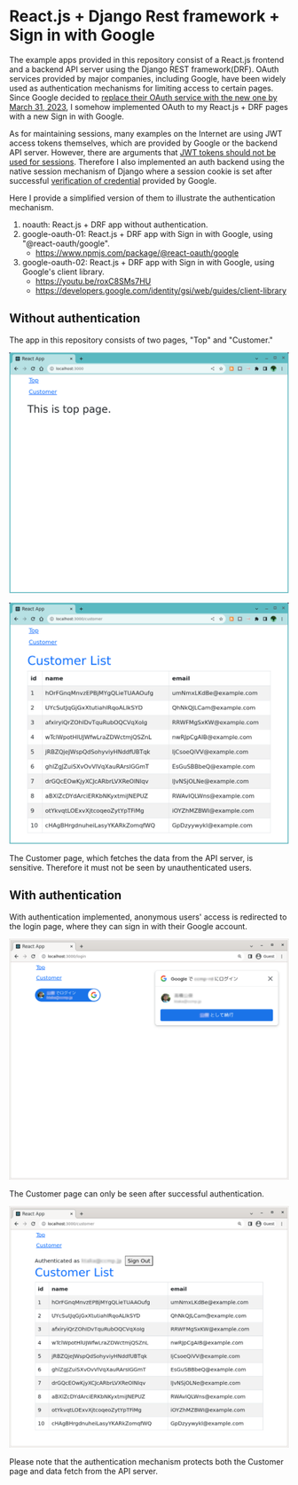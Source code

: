# React.js + Django Rest framework + Sign in with Google

The example apps provided in this repository consist of a React.js frontend and a backend API server using the Django REST framework(DRF).
OAuth services provided by major companies, including Google, have been widely used as authentication mechanisms for limiting access to certain pages.
Since Google decided to [replace their OAuth service with the new one by March 31, 2023](https://developers.googleblog.com/2022/03/gis-jsweb-authz-migration.html),
I somehow implemented OAuth to my React.js + DRF pages with a new Sign in with Google.

As for maintaining sessions, many examples on the Internet are using JWT access tokens themselves, which are provided by Google or the backend API server.
However, there are arguments that [JWT tokens should not be used for sessions](http://cryto.net/~joepie91/blog/2016/06/13/stop-using-jwt-for-sessions/).
Therefore I also implemented an auth backend using the native session mechanism of Django where a session cookie is set after successful [verification of credential](https://developers.google.com/identity/gsi/web/guides/verify-google-id-token) provided by Google.

Here I provide a simplified version of them to illustrate the authentication mechanism.

1. noauth: React.js + DRF app without authentication.
1. google-oauth-01: React.js + DRF app with Sign in with Google, using "@react-oauth/google".
   - https://www.npmjs.com/package/@react-oauth/google
1. google-oauth-02: React.js + DRF app with Sign in with Google, using Google's client library.
   - https://youtu.be/roxC8SMs7HU
   - https://developers.google.com/identity/gsi/web/guides/client-library

## Without authentication

The app in this repository consists of two pages, "Top" and "Customer."

![Top no-auth](./images/NoauthTop.png "Top page - no auth")

![Customer no-auth](./images/NoauthCustomer.png "Customer page - no auth")

The Customer page, which fetches the data from the API server, is sensitive. Therefore it must not be seen by unauthenticated users.

## With authentication

With authentication implemented, anonymous users' access is redirected to the login page, where they can sign in with their Google account.

![Login page](./images/AuthLogin3-2.png "Login page")

The Customer page can only be seen after successful authentication.

![Customer page for authenticated users](./images/AuthCustomer.png "Customer page for authenticated users")

Please note that the authentication mechanism protects both the Customer page and data fetch from the API server.

